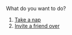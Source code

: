 What do you want to do?  
1. [Take a nap](../nap/nap.md)    
2. [Invite a friend over](../invite-friend/invite-friend.md)  